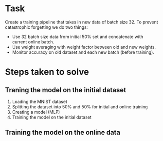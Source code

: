 # Task
Create a training pipeline that takes in new data of batch size 32. To prevent catastrophic forgetting we do two things:
- Use 32 batch size data from initial 50% set and concatenate with current online batch.
- Use weight averaging with  weight factor between old and new weights.
- Monitor accuracy on old dataset and each new batch (before training).


# Steps taken to solve
## Traning the model on the initial dataset
1. Loading the MNIST dataset
2. Splitting the dataset into 50% and 50% for initial and online training
3. Creating a model (MLP)
4. Training the model on the initial dataset


## Training the model on the online data

